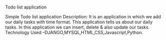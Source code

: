 Todo list application



Simple Todo list application
Description: It is an application in which we add our daily tasks with time format. This application tells us about our
daily tasks.
 In this application we can insert, delete & also update our tasks.
Technology Used –DJANGO,MYSQL,HTML,CSS,Javascript,Python.
